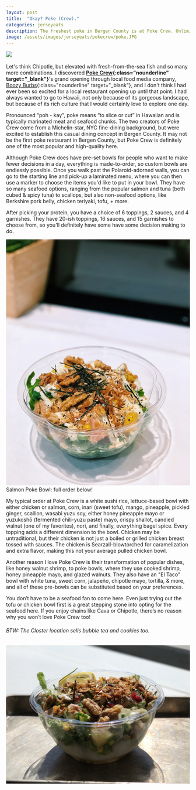 ```yaml
---
layout: post
title:  "Okay? Poke (Crew)."
categories: jerseyeats
description: The freshest poke in Bergen County is at Poke Crew. Unlimited toppings means unlimited combos. Fish, chicken, shrimp, tofu, you name it!
image: /assets/images/jerseyeats/pokecrew/poke.JPG
---
```

<div class="singleimagecontainer">
    <img src="{{ page.image }}" class="image"> 
</div>

Let's think Chipotle, but elevated with fresh-from-the-sea fish and so many more combinations. I discovered **[Poke Crew](https://www.eatpokecrew.com/){:class="nounderline" target="_blank"}**'s grand opening through local food media company, [Boozy Burbs](https://boozyburbs.com){:class="nounderline" target="_blank"}, and I don't think I had ever been so excited for a local restaurant opening up until that point. I had always wanted to go to Hawaii, not only because of its gorgeous landscape, but because of its rich culture that I would certainly love to explore one day. 

Pronounced “poh - kay”, poke means “to slice or cut” in Hawaiian and is typically marinated meat and seafood chunks. The two creators of Poke Crew come from a Michelin-star, NYC fine-dining background, but were excited to establish this casual dining concept in Bergen County. It may not be the first poke restaurant in Bergen County, but Poke Crew is definitely one of the most popular and high-quality here.

Although Poke Crew does have pre-set bowls for people who want to make fewer decisions in a day, everything is made-to-order, so custom bowls are endlessly possible. Once you walk past the Polaroid-adorned walls, you can go to the starting line and pick-up a laminated menu, where you can then use a marker to choose the items you'd like to put in your bowl. They have so many seafood options, ranging from the popular salmon and tuna (both cubed & spicy tuna) to scallops, but also non-seafood options, like Berkshire pork belly, chicken teriyaki, tofu, + more.

After picking your protein, you have a choice of 6 toppings, 2 sauces, and 4 garnishes. They have 20-ish toppings, 16 sauces, and 15 garnishes to choose from, so you'll definitely have some have some decision making to do.

<div class="singleimagecontainer">
    <img src="/assets/images/jerseyeats/pokecrew/morepoke.jpg" class="image">
    <div class="singleimageoverlay">Salmon Poke Bowl: full order below!</div>
</div>

My typical order at Poke Crew is a white sushi rice, lettuce-based bowl with either chicken or salmon, corn, inari (sweet tofu), mango, pineapple, pickled ginger, scallion, wasabi yuzu soy, either honey pineapple mayo or yuzukoshō (fermented chili-yuzu paste) mayo, crispy shallot, candied walnut (one of my favorites), nori, and finally, everything bagel spice. Every topping adds a different dimension to the bowl. Chicken may be untraditional, but their chicken is not just a boiled or grilled chicken breast tossed with sauces. The chicken is Searzall-blowtorched for caramelization and extra flavor, making this not your average pulled chicken bowl. 

Another reason I love Poke Crew is their transformation of popular dishes, like honey walnut shrimp, to poke bowls, where they use cooked shrimp, honey pineapple mayo, and glazed walnuts. They also have an "El Taco" bowl with white tuna, sweet corn, jalapeño, chipotle mayo, tortilla, & more, and all of these pre-bowls can be substituted based on your preferences. 

You don’t have to be a seafood fan to come here. Even just trying out the tofu or chicken bowl first is a great stepping stone into opting for the seafood here. If you enjoy chains like Cava or Chipotle, there’s no reason why you won’t love Poke Crew too!

###### BTW: The Closter location sells bubble tea and cookies too.

<div class="singleimagecontainer">
    <img src="/assets/images/jerseyeats/pokecrew/poke2.jpg" class="image">
</div>